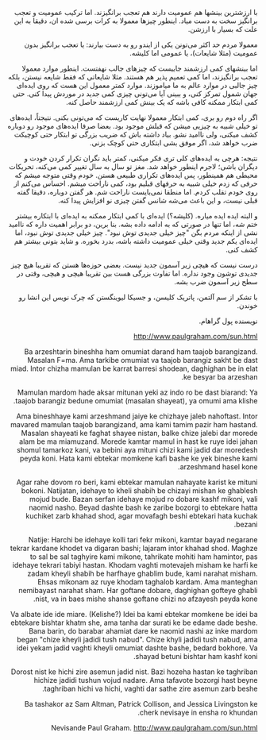 <body dir="rtl" >

با ‌‌ارزشترین بینشها هم عمومیت دارند هم تعجب برانگیزند. اما ترکیب عمومیت و تعجب برانگیز سخت به دست میاد. اینطور چیزها معمولا به کرات برسی‌ شده ان، دقیقا به این علت که بسیار با ارزشن.

معمولا مردم حد اکثر می‌تونن یکی‌ از ایندو رو به دست بیارند: یا تعجب برانگیز بدون عمومیت (مثلا شایعات)، یا عمومی اما کلیشه.

اما بینشهای کمی‌ ارزشمند جاییست که چیزهای جالب نهفتست. اینطور موارد معمولا تعجب برانگیزند، اما کمی‌ تعمیم پذیر هم هستند. مثلا شایعاتی که فقط شایعه نیستن، بلکه چیز جالبی‌ در موارد عالم به ما میاموزند. موارد کمتر معمول این هست که روی ایده‌ای جهان شمول تمرکز کنی، و ببینی‌ آیا می‌تونی چیزی کمی‌ جدید در موردش پیدا کنی‌. حتی کمی‌ ابتکار ممکنه کافی‌ باشه که یک بینش کمی‌ ارزشمند حاصل کنه.

اگر راه دوم رو بری، کمی‌ ابتکار معمولا نهایت کاریست که می‌تونی بکنی‌. نتیجتاً، ایده‌های تو خیلی‌ شبیه به چیزیی‌ میشن که قبلش موجود بود.  بعضا صرفا ایده‌های موجود رو دوباره کشف میکنی‌، ولی‌ ناامید نشو. بیاد داشته باش که ضریب بزرگی‌ تو ابتکار حتی کوچیکت ضرب خواهد شد، اگر موفق بشی‌ ابتکاری حتی کوچک بزنی‌.


نتیجه: هرچی‌ به ایده‌های کلی‌ تری فکر میکنی‌، کمتر باید نگران تکرار کردن خودت و دیگران باشی‌؛ لاجرم اینطور خواهد شد. مغز تو سال به سال تغییر کمی‌ می‌کنه، تحریکات محیطی‌ هم همینطور، پس ایده‌های تکراری طبیعی‌ هستن. خودم وقتی‌ متوجه میشم که حرفی‌ که زدم خیلی‌ شبیه به حرفهای قبلیم بود، کمی‌ ناراحت میشم. احساس می‌کنم از روی خودم تقلب کردم. اما منطقا نمی‌بایست ناراحت شم. هر گفتن دوباره، دقیقا گفته قبلی‌ نیست، و این باعث می‌شه شانس گفتن چیزی نو افزایش پیدا کنه.

و البته ایده ایده میاره. (کلیشه؟)
ایده‌ای با کمی‌ ابتکار ممکنه به ایده‌ای با ابتکاره بیشتر ختم شه، اما تنها در صورتی که به ادامه داده بشه. بنا برین، دو برابر اهمیت داره که ناامید نشی‌ از اینکه مردم بگن "چیز خیلی‌ جدیدی توش نبود". چیز خیلی جدیدی توش نبود، اما ایده‌ای یکم جدید وقتی‌ خیلی‌ عمومیت داشته باشه، بدرد بخوره. و شاید بتونی‌ بیشتر هم کشف کنی‌.

درست نیست که هیچی‌ زیر آسمون جدید نیست. بعضی‌ حوزه‌ها هستن که تقریبا هیچ چیز جدیدی توشون وجود نداره. اما تفاوت بزرگی‌ هست بین تقریبا هیچی‌ و هیچی‌، وقتی‌ در سطح زیر آسمون ضرب بشه.

با تشکر از سم آلتمن، پاتریک کلیسن، و جسیکا لیوینگستن که چرک نویس این انشا رو خوندن.

نویسنده پول گراهام.

http://www.paulgraham.com/sun.html


Ba arzeshtarin bineshha ham omumiat darand ham taajob barangizand. Masalan F=ma. Ama tarkibe omumiat va taajob barangiz sakht be dast miad. Intor chizha mamulan be karrat barresi shodean, daghighan be in elat ke besyar ba arzeshan.

Mamulan mardom hade aksar mitunan yeki az indo ro be dast biarand: Ya taajob barangiz bedune omumiat (masalan shayeat), ya omumi ama klishe.

Ama bineshhaye kami arzeshmand jaiye ke chizhaye jaleb nahoftast. Intor mavared mamulan taajob barangizand, ama kami tamim pazir ham hastand. Masalan shayeati ke faghat shayee nistan, balke chize jalebi dar morede alam be ma miamuzand. Morede kamtar mamul in hast ke ruye idei jahan shomul tamarkoz kani, va bebini aya mituni chizi kami jadid dar moredesh peyda koni. Hata kami ebtekar momkene kafi bashe ke yek bineshe kami arzeshmand hasel kone.

Agar rahe dovom ro beri, kami ebtekar mamulan nahayate karist ke mituni bokoni. Natijatan, idehaye to kheli shabih be chizayi mishan ke ghablesh mojud bude.  Bazan serfan idehaye mojud ro dobare kashf mikoni, vali naomid nasho. Beyad dashte bash ke zaribe bozorgi to ebtekare hatta kuchiket zarb khahad shod, agar movafagh beshi ebtekari hata kuchak bezani.

Natije: Harchi be idehaye kolli tari fekr mikoni, kamtar bayad negarane tekrar kardane khodet va digaran bashi; lajaram intor khahad shod. Maghze to sal be sal taghyire kami mikone, tahrikate mohiti ham hamintor, pas idehaye tekrari tabiyi hastan. Khodam vaghti motevajeh misham ke harfi ke zadam kheyli shabih be harfhaye ghablim bude, kami narahat misham. Ehsas mikonam az ruye khodam taghalob kardam. Ama manteghan nemibayast narahat sham. Har goftane dobare, daghighan gofteye ghabli nist, va in baes mishe shanse goftane chizi no afzayesh peyda kone.

Va albate ide ide miare. (Kelishe?)
Idei ba kami ebtekar momkene be idei ba ebtekare bishtar khatm she, ama tanha dar surati ke be edame dade beshe. Bana barin, do barabar ahamiat dare ke naomid nashi az inke mardom began "chize kheyli jadidi tush nabud". Chize khyli jadidi tush nabud, ama idei yekam jadid vaghti kheyli omumiat dashte bashe, bedard bokhore. Va shayad betuni bishtar ham kashf koni.

Dorost nist ke hichi zire asemun jadid nist. Bazi hozeha hastan ke taghriban hichize jadidi tushun vojud nadare. Ama tafavote bozorgi hast beyne taghriban hichi va hichi, vaghti dar sathe zire asemun zarb beshe.

Ba tashakor az Sam Altman, Patrick Collison, and Jessica Livingston ke cherk nevisaye in ensha ro khundan.

Nevisande Paul Graham.
http://www.paulgraham.com/sun.html

